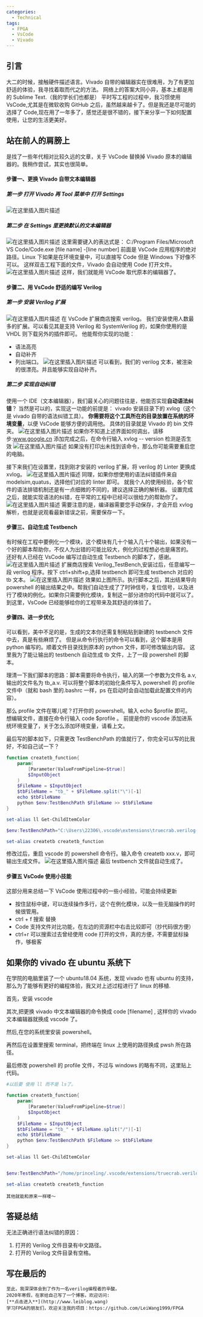 ```yaml
---
categories:
  - Technical
tags:
  - FPGA
  - VsCode
  - Vivado
---
```


## 引言

大二的时候，接触硬件描述语言。Vivado 自带的编辑器实在很难用，为了有更加舒适的体验，我寻找着取而代之的方法。
网络上的答案大同小异，基本上都是用的 Sublime Text.（我的学长们也都是）
平时写工程的过程中，我习惯使用 VsCode,尤其是在微软收购 GitHub 之后，虽然越来越卡了。但是我还是尽可能的选择了 Code,现在用了一年多了，感觉还是很不错的，接下来分享一下如何配置使用，让您的生活更美好。

## 站在前人的肩膀上

是找了一些年代相对比较久远的文章，关于 VsCode 替换掉 Vivado 原本的编辑器的。我稍作尝试，其实也很简单。

#### 步骤一、更换 Vivado 自带文本编辑器

##### 第一步 打开 Vivado 再 Tool 菜单中 打开 Settings

![在这里插入图片描述](https://img-blog.csdnimg.cn/20190730172400496.jpg?x-oss-process=image/watermark,type_ZmFuZ3poZW5naGVpdGk,shadow_10,text_aHR0cHM6Ly9ibG9nLmNzZG4ubmV0L3FxXzM5NDk4NzAx,size_16,color_FFFFFF,t_70)

##### 第二步 在 Settings 里更换默认的文本编辑器

![在这里插入图片描述](https://img-blog.csdnimg.cn/20190730172425179.jpg?x-oss-process=image/watermark,type_ZmFuZ3poZW5naGVpdGk,shadow_10,text_aHR0cHM6Ly9ibG9nLmNzZG4ubmV0L3FxXzM5NDk4NzAx,size_16,color_FFFFFF,t_70)
这里需要键入的表达式是： C:/Program Files/Microsoft VS Code/Code.exe [file name] -[line number]
前面是 VsCode 应用程序的绝对路径。Linux 下如果是在环境变量中，可以直接写 Code 但是 Windows 下好像不可以。
这样双击工程下面的文件，Vivado 会自动使用 Code 打开文件。
![在这里插入图片描述](https://img-blog.csdnimg.cn/20190730172648606.jpg?x-oss-process=image/watermark,type_ZmFuZ3poZW5naGVpdGk,shadow_10,text_aHR0cHM6Ly9ibG9nLmNzZG4ubmV0L3FxXzM5NDk4NzAx,size_16,color_FFFFFF,t_70)
这样，我们就能用 VsCode 取代原本的编辑器了。

#### 步骤二、用 VsCode 舒适的编写 Verilog

##### 第一步 安装 Verilog 扩展

![在这里插入图片描述](https://img-blog.csdnimg.cn/20190730172831152.jpg?x-oss-process=image/watermark,type_ZmFuZ3poZW5naGVpdGk,shadow_10,text_aHR0cHM6Ly9ibG9nLmNzZG4ubmV0L3FxXzM5NDk4NzAx,size_16,color_FFFFFF,t_70)
在 VsCode 扩展商店搜索 verilog。
我们安装使用人数最多的扩展。可以看见其是支持 Verilog 和 SystemVerilog 的，如果你使用的是 VHDL 则下载另外的插件即可。
他能帮你实现的功能：

- 语法高亮
- 自动补齐
- 列出端口。
  ![在这里插入图片描述](https://img-blog.csdnimg.cn/20190730173249308.jpg?x-oss-process=image/watermark,type_ZmFuZ3poZW5naGVpdGk,shadow_10,text_aHR0cHM6Ly9ibG9nLmNzZG4ubmV0L3FxXzM5NDk4NzAx,size_16,color_FFFFFF,t_70)
  可以看到，我们的 verilog 文本，被渲染的很漂亮。并且能够实现自动补齐。

##### 第二步 实现自动纠错

使用一个 IDE（文本编辑器），我们最关心的问题往往是，他能否实现**自动语法纠错**？
当然是可以的，实现这一功能的前提是：
vivado 安装目录下的 xvlog（这个是 vivado 自带的语法纠错工具）。
**你需要将这个工具所在的目录放置在系统的环境变量**，以便 VsCode 能够方便的调用他。
具体的目录就是 Vivado 的 bin 文件夹。
![在这里插入图片描述](https://img-blog.csdnimg.cn/20190730173554915.jpg?x-oss-process=image/watermark,type_ZmFuZ3poZW5naGVpdGk,shadow_10,text_aHR0cHM6Ly9ibG9nLmNzZG4ubmV0L3FxXzM5NDk4NzAx,size_16,color_FFFFFF,t_70)
如果你不知道上述界面如何调出，请移步:www.google.cn
添加完成之后，在命令行输入 xvlog -- version 检测是否生效
![在这里插入图片描述](https://img-blog.csdnimg.cn/20190730173907830.jpg?x-oss-process=image/watermark,type_ZmFuZ3poZW5naGVpdGk,shadow_10,text_aHR0cHM6Ly9ibG9nLmNzZG4ubmV0L3FxXzM5NDk4NzAx,size_16,color_FFFFFF,t_70)
如果没有打印出未找到该命令，那么你可能需要重启您的电脑。

接下来我们在设置里，找到刚才安装的 verilog 扩展，将 verilog 的 Linter 更换成 xvlog。
![在这里插入图片描述](https://img-blog.csdnimg.cn/2019073017403368.jpg?x-oss-process=image/watermark,type_ZmFuZ3poZW5naGVpdGk,shadow_10,text_aHR0cHM6Ly9ibG9nLmNzZG4ubmV0L3FxXzM5NDk4NzAx,size_16,color_FFFFFF,t_70)
同理，如果你想使用的语法纠错插件来自 modelsim,quatus，选择他们对应的 linter 即可。
就我个人的使用经验，各个软件的语法排错机制还是有一点细微的不同的，建议选择正确的解析器。
设置完成之后，就能实现语法的纠错，在平常的工程中已经可以很给力的帮助你了。
![在这里插入图片描述](https://img-blog.csdnimg.cn/20190730174127342.jpg?x-oss-process=image/watermark,type_ZmFuZ3poZW5naGVpdGk,shadow_10,text_aHR0cHM6Ly9ibG9nLmNzZG4ubmV0L3FxXzM5NDk4NzAx,size_16,color_FFFFFF,t_70)
需要注意的是，编译器需要您手动保存，才会开启 xvlog 解析，也就是说观看最新错误之前，需要保存一下。

#### 步骤三、自动生成 Testbench

有时候在工程中要例化一个模块，这个模块有几十个输入几十个输出，如果没有一个好的脚本帮助你，不仅人为出错的可能比较大，例化的过程想必也是痛苦的。
还好有人已经在 VsCode 编写过自动生成 Testbench 的脚本了，感谢。
![在这里插入图片描述](https://img-blog.csdnimg.cn/20190730174338671.jpg?x-oss-process=image/watermark,type_ZmFuZ3poZW5naGVpdGk,shadow_10,text_aHR0cHM6Ly9ibG9nLmNzZG4ubmV0L3FxXzM5NDk4NzAx,size_16,color_FFFFFF,t_70)
扩展商店搜索 Verilog_TestBench,安装过后，任意编写一段 verilog 程序。按下 ctrl+shift+p,选择 testbench 即可生成 testbench 对应的 tb 文本。
![在这里插入图片描述](https://img-blog.csdnimg.cn/20190730174455337.jpg?x-oss-process=image/watermark,type_ZmFuZ3poZW5naGVpdGk,shadow_10,text_aHR0cHM6Ly9ibG9nLmNzZG4ubmV0L3FxXzM5NDk4NzAx,size_16,color_FFFFFF,t_70)
效果如上图所示。执行脚本之后，其出结果导向 powershell 的输出结果之中。帮我们自动生成了了时钟信号，复位信号，以及进行了模块的例化。如果你只需要例化模块，复制这一部分进你的代码中就可以了。到这里，VsCode 已经能够给你的工程带来及其舒适的体验了。

#### 步骤四、进一步优化

可以看到，美中不足的是，生成的文本你还需复制粘贴到新建的 testbench 文件中去，真是有些麻烦了。
但是从命令行执行的命令可以看到，这个脚本是用 python 编写的。顺着文件目录找到原本的 python 文件，即可修改输出内容。
这里我为了能让输出的 testbench 自动生成 tb 文件，上了一段 powershell 的脚本。

理清一下我们脚本的思路：脚本需要将命令执行，输入的第一个参数为文件名 a.v,输出的文件名为 tb_a.v.
可以将整个脚本的初始化条件写入 powershell 的 profile 文件中（就和 bash 里的.bashrc 一样，ps 在启动时会自动加载此配置文件的内容）。

那么 profile 文件在哪儿呢？打开你的 powershell。输入 echo $profile 即可。
想编辑文件，直接在命令行输入 code $profile 。
前提是你的 vscode 添加进系统环境变量了，关于怎么添加环境变量，请看上文。

最后写的脚本如下，只需更改 TestBenchPath 的值就行了，你完全可以写的比我好，不如自己试一下？

```powershell
function createtb_function{
    param(
        [Parameter(ValueFromPipeline=$true)]
        $InputObject
    )
    $FileName = $InputObject
    $tbFileName = "tb_" + $FileName.split("\")[-1]
    echo $tbFileName
    python $env:TestBenchPath $FileName >> $tbFileName
}

set-alias ll Get-ChildItemColor

$env:TestBenchPath="C:\Users\22306\.vscode\extensions\truecrab.verilog-testbench-instance-0.0.5\out\vTbgenerator.py"

set-alias createtb createtb_function
```

修改过后，重启 vscode 的 powershell 命令行。输入命令 createtb xxx.v，即可输出生成文件。
![在这里插入图片描述](https://img-blog.csdnimg.cn/2019073017491592.jpg?x-oss-process=image/watermark,type_ZmFuZ3poZW5naGVpdGk,shadow_10,text_aHR0cHM6Ly9ibG9nLmNzZG4ubmV0L3FxXzM5NDk4NzAx,size_16,color_FFFFFF,t_70)
最后 testbench 文件就自动生成了。

#### 步骤五 VsCode 使用小技能

这部分用来总结一下 VsCode 使用过程中的一些小经验，可能会持续更新

- 按住鼠标中键，可以连续操作多行，这个在例化模块，以及一些无脑操作的时候很管用。
- ctrl + f 搜索 替换
- Code 支持文件对比功能，在左边的资源栏中右击比较即可（抄代码很方便）
- ctrl+r 可以搜索过去曾经使用 code 打开的文件，真的方便，不需要鼠标操作，够极客

## 如果你的 vivado 在 ubuntu 系统下

在学院的电脑里装了一个 ubuntu18.04 系统，发现 vivado 也有 ubuntu 的支持，那么为了能够有更好的编程体验，我又对上述过程进行了 linux 的移植.

首先，安装 vscode

其次,把更换 vivado 中文本编辑器的命令换成 code [filename] , 这样你的 vivado 文本编辑器就换成 vscode 了。

然后,在您的系统里安装 powershell。

再然后在设置里搜索 terminal，把终端在 linux 上使用的路径换成 pwsh 所在路径。

最后修改 powershell 的 profile 文件，不过与 windows 的略有不同，这里贴上代码。

```powershell
#以后要 使用 ll 而不是 ls了。

function createtb_function{
    param(
        [Parameter(ValueFromPipeline=$true)]
        $InputObject
    )
    $FileName = $InputObject
    $tbFileName = "tb_" + $FileName.split("/")[-1]
    echo $tbFileName
    python $env:TestBenchPath $FileName >> $tbFileName
}

set-alias ll Get-ChildItemColor


$env:TestBenchPath="/home/princeling/.vscode/extensions/truecrab.verilog-testbench-instance-0.0.5/out/vTbgenerator.py"

set-alias createtb createtb_function
```

    其他就能和原来一样喽～

## 答疑总结

无法正确进行语法纠错的原因：

1. 打开的 Verilog 文件目录有中文路径。
2. 打开的 Verilog 文件目录有空格。

## 写在最后的

    至此，我深深体会到了作为一名verilog编程者的辛酸。
    2020年寒假，在家给自己写了一个博客。欢迎访问:
    [**点击进入**](http://www.leiblog.wang)
    学习FPGA的朋友们，欢迎关注我的项目：https://github.com/LeiWang1999/FPGA
